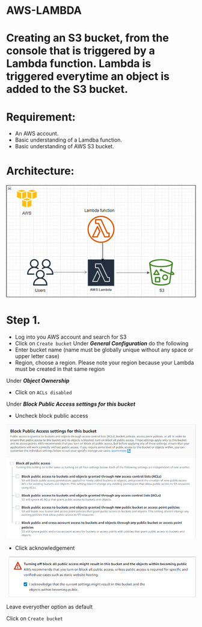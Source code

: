 #  AWS-LAMBDA

# Creating an S3 bucket, from the console that is triggered by a Lambda function. Lambda is triggered everytime an object is added to the S3 bucket.

# Requirement:

- An AWS account.
- Basic understanding of a Lamdba function.
- Basic understanding of AWS S3 bucket.

# Architecture:

![Architecture](./images/architecture-lambda.png)

# Step 1.
- Log into you AWS account and search for S3
- Click on `Create bucket`
Under ***General Configuration*** do the following
- Enter bucket name (name must be globally unique without any space or upper letter case)
- Region, choose a region. Please note your region because your Lambda must be created in that same region

Under ***Object Ownership***
- Click on `ACLs disabled`

Under ***Block Public Access settings for this bucket***
- Uncheck block public access 

![unblock](./images/grant-access.png)

- Click acknowledgement

![Acknowlegement](./images/acknowledge.png)

Leave everyother option as default

Click on `Create bucket`


